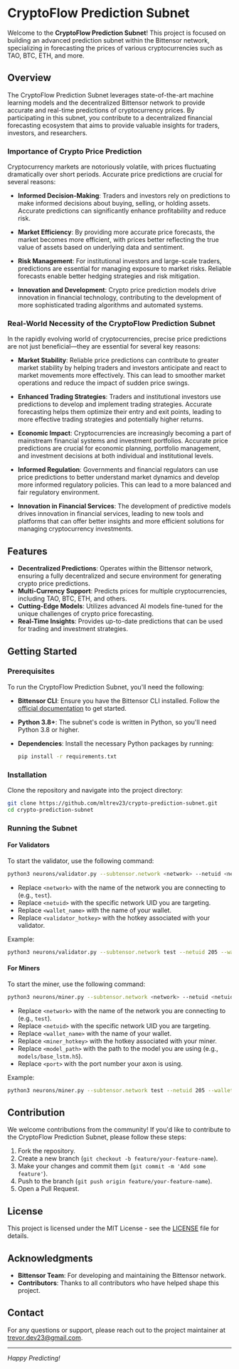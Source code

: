 # CryptoFlow Prediction Subnet

Welcome to the **CryptoFlow Prediction Subnet**! This project is focused on building an advanced prediction subnet within the Bittensor network, specializing in forecasting the prices of various cryptocurrencies such as TAO, BTC, ETH, and more.

## Overview

The CryptoFlow Prediction Subnet leverages state-of-the-art machine learning models and the decentralized Bittensor network to provide accurate and real-time predictions of cryptocurrency prices. By participating in this subnet, you contribute to a decentralized financial forecasting ecosystem that aims to provide valuable insights for traders, investors, and researchers.

### Importance of Crypto Price Prediction

Cryptocurrency markets are notoriously volatile, with prices fluctuating dramatically over short periods. Accurate price predictions are crucial for several reasons:

- **Informed Decision-Making**: Traders and investors rely on predictions to make informed decisions about buying, selling, or holding assets. Accurate predictions can significantly enhance profitability and reduce risk.
  
- **Market Efficiency**: By providing more accurate price forecasts, the market becomes more efficient, with prices better reflecting the true value of assets based on underlying data and sentiment.
  
- **Risk Management**: For institutional investors and large-scale traders, predictions are essential for managing exposure to market risks. Reliable forecasts enable better hedging strategies and risk mitigation.
  
- **Innovation and Development**: Crypto price prediction models drive innovation in financial technology, contributing to the development of more sophisticated trading algorithms and automated systems.

### Real-World Necessity of the CryptoFlow Prediction Subnet

In the rapidly evolving world of cryptocurrencies, precise price predictions are not just beneficial—they are essential for several key reasons:

- **Market Stability**: Reliable price predictions can contribute to greater market stability by helping traders and investors anticipate and react to market movements more effectively. This can lead to smoother market operations and reduce the impact of sudden price swings.

- **Enhanced Trading Strategies**: Traders and institutional investors use predictions to develop and implement trading strategies. Accurate forecasting helps them optimize their entry and exit points, leading to more effective trading strategies and potentially higher returns.

- **Economic Impact**: Cryptocurrencies are increasingly becoming a part of mainstream financial systems and investment portfolios. Accurate price predictions are crucial for economic planning, portfolio management, and investment decisions at both individual and institutional levels.

- **Informed Regulation**: Governments and financial regulators can use price predictions to better understand market dynamics and develop more informed regulatory policies. This can lead to a more balanced and fair regulatory environment.

- **Innovation in Financial Services**: The development of predictive models drives innovation in financial services, leading to new tools and platforms that can offer better insights and more efficient solutions for managing cryptocurrency investments.

## Features

- **Decentralized Predictions**: Operates within the Bittensor network, ensuring a fully decentralized and secure environment for generating crypto price predictions.
- **Multi-Currency Support**: Predicts prices for multiple cryptocurrencies, including TAO, BTC, ETH, and others.
- **Cutting-Edge Models**: Utilizes advanced AI models fine-tuned for the unique challenges of crypto price forecasting.
- **Real-Time Insights**: Provides up-to-date predictions that can be used for trading and investment strategies.

## Getting Started

### Prerequisites

To run the CryptoFlow Prediction Subnet, you'll need the following:

- **Bittensor CLI**: Ensure you have the Bittensor CLI installed. Follow the [official documentation](https://github.com/opentensor/bittensor) to get started.
- **Python 3.8+**: The subnet's code is written in Python, so you'll need Python 3.8 or higher.
- **Dependencies**: Install the necessary Python packages by running:

  ```bash
  pip install -r requirements.txt
  ```

### Installation

Clone the repository and navigate into the project directory:

```bash
git clone https://github.com/mltrev23/crypto-prediction-subnet.git
cd crypto-prediction-subnet
```

### Running the Subnet

#### For Validators

To start the validator, use the following command:

```bash
python3 neurons/validator.py --subtensor.network <network> --netuid <netuid> --wallet.name <wallet_name> --wallet.hotkey <validator_hotkey> --logging.debug --logging.trace
```

- Replace `<network>` with the name of the network you are connecting to (e.g., `test`).
- Replace `<netuid>` with the specific network UID you are targeting.
- Replace `<wallet_name>` with the name of your wallet.
- Replace `<validator_hotkey>` with the hotkey associated with your validator.

Example:

```bash
python3 neurons/validator.py --subtensor.network test --netuid 205 --wallet.name crypto_prediction --wallet.hotkey validator1 --logging.debug --logging.trace
```

#### For Miners

To start the miner, use the following command:

```bash
python3 neurons/miner.py --subtensor.network <network> --netuid <netuid> --wallet.name <wallet_name> --wallet.hotkey <miner_hotkey> --logging.debug --logging.trace --model <model_path> --axon.port <port>
```

- Replace `<network>` with the name of the network you are connecting to (e.g., `test`).
- Replace `<netuid>` with the specific network UID you are targeting.
- Replace `<wallet_name>` with the name of your wallet.
- Replace `<miner_hotkey>` with the hotkey associated with your miner.
- Replace `<model_path>` with the path to the model you are using (e.g., `models/base_lstm.h5`).
- Replace `<port>` with the port number your axon is using.

Example:

```bash
python3 neurons/miner.py --subtensor.network test --netuid 205 --wallet.name crypto_prediction --wallet.hotkey miner1 --logging.debug --logging.trace --model models/base_lstm.h5 --axon.port 8092
```

## Contribution

We welcome contributions from the community! If you'd like to contribute to the CryptoFlow Prediction Subnet, please follow these steps:

1. Fork the repository.
2. Create a new branch (`git checkout -b feature/your-feature-name`).
3. Make your changes and commit them (`git commit -m 'Add some feature'`).
4. Push to the branch (`git push origin feature/your-feature-name`).
5. Open a Pull Request.

## License

This project is licensed under the MIT License - see the [LICENSE](LICENSE) file for details.

## Acknowledgments

- **Bittensor Team**: For developing and maintaining the Bittensor network.
- **Contributors**: Thanks to all contributors who have helped shape this project.

## Contact

For any questions or support, please reach out to the project maintainer at [trevor.dev23@gmail.com](mailto:trevor.dev23@gmail.com).

---

*Happy Predicting!*

